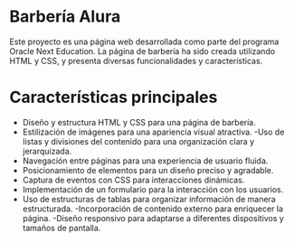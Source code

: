 # Barbería Alura
Este proyecto es una página web desarrollada como parte del programa Oracle Next Education. La página de barbería ha sido creada utilizando HTML y CSS, y presenta diversas funcionalidades y características.

# Características principales
- Diseño y estructura HTML y CSS para una página de barbería.
- Estilización de imágenes para una apariencia visual atractiva.
-Uso de listas y divisiones del contenido para una organización clara y jerarquizada.
- Navegación entre páginas para una experiencia de usuario fluida.
- Posicionamiento de elementos para un diseño preciso y agradable.
- Captura de eventos con CSS para interacciones dinámicas.
- Implementación de un formulario para la interacción con los usuarios.
- Uso de estructuras de tablas para organizar información de manera estructurada.
-Incorporación de contenido externo para enriquecer la página.
-Diseño responsivo para adaptarse a diferentes dispositivos y tamaños de pantalla.